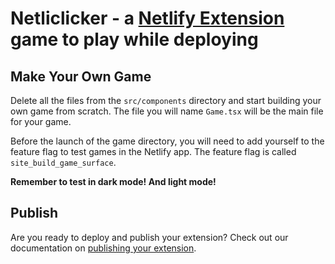 # Netliclicker - a [Netlify Extension](https://sdk.netlify.com) game to play while deploying

## Make Your Own Game

Delete all the files from the `src/components` directory and start building your own game from scratch. The file you will name `Game.tsx` will be the main file for your game.

Before the launch of the game directory, you will need to add yourself to the feature flag to test games in the Netlify app. The feature flag is called `site_build_game_surface`.

**Remember to test in dark mode! And light mode!**

## Publish

Are you ready to deploy and publish your extension? Check out our documentation on [publishing your extension](https://developers.netlify.com/sdk/publish/).
